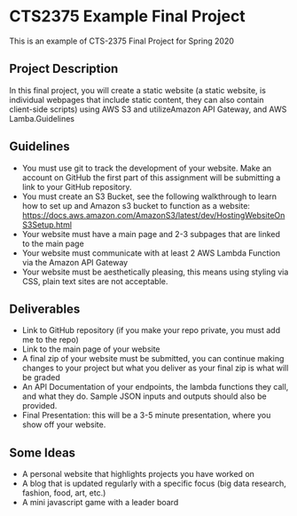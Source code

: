 # CTS2375 Example Final Project
This is an example of CTS-2375 Final Project for Spring 2020

## Project Description
In this final project, you will create a static website (a static website, is individual webpages that include static content, they can also contain client-side scripts) using AWS S3 and utilizeAmazon API Gateway, and AWS Lamba.Guidelines

## Guidelines

- You must use git to track the development of your website. Make an account on GitHub the first part of this assignment will be submitting a link to your GitHub repository.
- You must create an S3 Bucket, see the following walkthrough to learn how to set up and Amazon s3 bucket to function as a website: https://docs.aws.amazon.com/AmazonS3/latest/dev/HostingWebsiteOnS3Setup.html
- Your website must have a main page and 2-3 subpages that are linked to the main page
- Your website must communicate with at least 2 AWS Lambda Function via the Amazon API Gateway
- Your website must be aesthetically pleasing, this means using styling via CSS, plain text sites are not acceptable.

## Deliverables

- Link to GitHub repository (if you make your repo private, you must add me to the repo)
- Link to the main page of your website
- A final zip of your website must be submitted, you can continue making changes to your project but what you deliver as your final zip is what will be graded
- An API Documentation of your endpoints, the lambda functions they call, and what they do. Sample JSON inputs and outputs should also be provided.
- Final Presentation: this will be a 3-5 minute presentation, where you show off your website.

## Some Ideas

- A personal website that highlights projects you have worked on
- A blog that is updated regularly with a specific focus (big data research, fashion, food, art, etc.)
- A mini javascript game with a leader board
